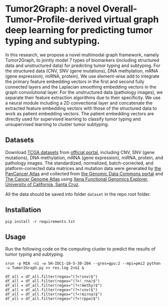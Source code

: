 # Tumor2Graph: a novel Overall-Tumor-Profile-derived virtual graph deep learning for predicting tumor typing and subtyping.

In this research, we propose a novel multimodal graph framework, namely Tumor2Graph, to jointly model 7 types of biomarkers (including structured data and unstructured data) for predicting tumor typing and subtyping. For the structured data (CNV, SNV (gene mutations), DNA methylation, mRNA (gene expression), miRNA, protein), We use element-wise add to integrate the primary feature embedding vectors in the first and second fully connected layers and the Laplacian smoothing embedding vectors in the graph convolutional layer. For the unstructured data (pathology images), we separate their feature extraction algorithms due to their specificity. We use a neural module including a 2D convectional layer and concatenate the extracted feature embedding vectors with those of the structured data to work as patient embedding vectors. The patient embedding vectors are directly used for supervised learning to classify tumor typing and unsupervised learning to cluster tumor subtyping.


## Datasets

Download [TCGA datasets](https://gdc.cancer.gov/about-data/publications/pancanatlas) from [official portal](https://www.cancer.gov/about-nci/organization/ccg/research/structural-genomics/tcga), including CNV, SNV (gene mutations), DNA methylation, mRNA (gene expression), miRNA, protein, and pathology images. The standardized, normalized, batch-corrected, and platform-corrected data matrices and mutation data were generated by [the PanCancer Atlas](https://www.cell.com/pb-assets/consortium/pancanceratlas/pancani3/index.html) and collected from [the Genomic Data Commons portal](https://gdc.cancer.gov/about-data/publications/pancanatlas) and [The Cancer Genome Atlas](https://www.cancer.gov/about-nci/organization/ccg/research/structural-genomics/tcga) using [Xena Functional Genomics Explorer](https://xenabrowser.net/), [University of California, Santa Cruz](https://www.ucsc.edu/). 

All the data should be saved into folder `dataset` in the repo root folder.


## Installation

```
pip install -r requirements.txt
```


## Usage

Run the following code on the computing cluster to predict the results of tumor typing and subtyping.

```
srun -p MIA -n1 -w SH-IDC1-10-5-30-204 --gres=gpu:2 --mpi=pmi2 python -u Tumor2Graph.py >> res.log 2>&1 &
```






```
df_all = df_all.filter(regex="(?<!snv)$")
df_all = df_all.filter(regex="(?<!_rna)$")
df_all = df_all.filter(regex="(?<!methy)$")
df_all = df_all.filter(regex="(?<!cnv)$")
df_all = df_all.filter(regex="(?<!mirna)$")
df_all = df_all.filter(regex="(?<!rppa)$")
```
